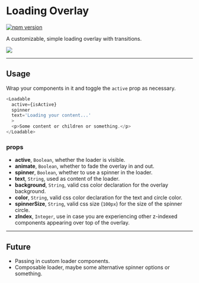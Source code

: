 # Loading Overlay

[![npm version](https://badge.fury.io/js/react-loading-overlay.svg)](https://badge.fury.io/js/react-loading-overlay)

A customizable, simple loading overlay with transitions.

![](https://d2ffutrenqvap3.cloudfront.net/items/300t172h2B1g0w0W2W25/Screen%20Recording%202018-02-23%20at%2012.08%20AM.gif)

-------

## Usage

Wrap your components in it and toggle the `active` prop as necessary.

```javascript
<Loadable
  active={isActive}
  spinner
  text='Loading your content...'
  >
  <p>Some content or children or something.</p>
</Loadable>
```


### props

+ **active**, `Boolean`, whether the loader is visible.
+ **animate**, `Boolean`, whether to fade the overlay in and out.
+ **spinner**, `Boolean`, whether to use a spinner in the loader.
+ **text**, `String`, used as content of the loader.
+ **background**, `String`, valid css color declaration for the overlay background.
+ **color**, `String`, valid css color declaration for the text and circle color.
+ **spinnerSize**, `String`, valid css size (`100px`) for the size of the spinner circle.
+ **zIndex**, `Integer`, use in case you are experiencing other z-indexed components appearing over top of the overlay.

----

## Future
- Passing in custom loader components.
- Composable loader, maybe some alternative spinner options or something.
